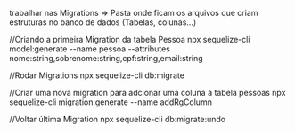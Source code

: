 trabalhar nas Migrations => Pasta onde ficam os arquivos que criam estruturas no banco de dados (Tabelas, colunas...)

//Criando a primeira Migration da tabela Pessoa
npx sequelize-cli model:generate --name pessoa --attributes nome:string,sobrenome:string,cpf:string,email:string

//Rodar Migrations
npx sequelize-cli db:migrate

//Criar uma nova migration para adcionar uma coluna à tabela pessoas
npx sequelize-cli migration:generate --name addRgColumn

//Voltar última Migration
npx sequelize-cli db:migrate:undo